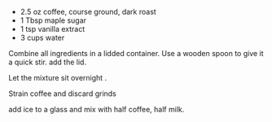 * 2.5 oz coffee, course ground, dark roast
* 1 Tbsp maple sugar
* 1 tsp vanilla extract
* 3 cups water

Combine all ingredients in a lidded container.  Use a wooden spoon to give it a quick stir. add the lid.

Let the mixture sit overnight .

Strain coffee and discard grinds

add ice to a glass and mix with half coffee, half milk.